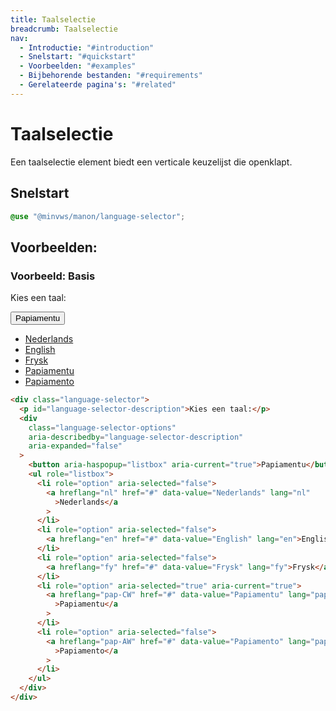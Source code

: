 ```yaml
---
title: Taalselectie
breadcrumb: Taalselectie
nav:
  - Introductie: "#introduction"
  - Snelstart: "#quickstart"
  - Voorbeelden: "#examples"
  - Bijbehorende bestanden: "#requirements"
  - Gerelateerde pagina's: "#related"
---
```


<h1 id="introduction">Taalselectie</h1>

Een taalselectie element biedt een verticale keuzelijst die openklapt.

<h2 id="quickstart">Snelstart</h2>

```scss
@use "@minvws/manon/language-selector";
```

<h2 id="examples">Voorbeelden:</h2>

### Voorbeeld: Basis

<div class="language-selector">
  <p id="language-selector-description">Kies een taal:</p>
  <div
    class="language-selector-options"
    aria-describedby="language-selector-description"
    aria-expanded="false"
  >
    <button aria-haspopup="listbox" aria-current="true"> Papiamentu </button>
    <ul role="listbox">
      <li role="option" aria-selected="false">
        <a hreflang="nl" href="language-selector" data-value="Nederlands" lang="nl"
          >Nederlands</a
        >
      </li>
      <li role="option" aria-selected="false">
        <a hreflang="en" href="language-selector" data-value="English" lang="en">English</a>
      </li>
      <li role="option" aria-selected="false">
        <a hreflang="fy" href="language-selector" data-value="Frysk" lang="fy">Frysk</a>
      </li>
      <li role="option" aria-selected="true" aria-current="true">
        <a hreflang="pap-CW" href="language-selector" data-value="Papiamentu" lang="pap-CW"
          >Papiamentu</a
        >
      </li>
      <li role="option" aria-selected="false">
        <a hreflang="pap-AW" href="language-selector" data-value="Papiamento" lang="pap-AW"
          >Papiamento</a
        >
      </li>
    </ul>
  </div>
</div>

```html
<div class="language-selector">
  <p id="language-selector-description">Kies een taal:</p>
  <div
    class="language-selector-options"
    aria-describedby="language-selector-description"
    aria-expanded="false"
  >
    <button aria-haspopup="listbox" aria-current="true">Papiamentu</button>
    <ul role="listbox">
      <li role="option" aria-selected="false">
        <a hreflang="nl" href="#" data-value="Nederlands" lang="nl"
          >Nederlands</a
        >
      </li>
      <li role="option" aria-selected="false">
        <a hreflang="en" href="#" data-value="English" lang="en">English</a>
      </li>
      <li role="option" aria-selected="false">
        <a hreflang="fy" href="#" data-value="Frysk" lang="fy">Frysk</a>
      </li>
      <li role="option" aria-selected="true" aria-current="true">
        <a hreflang="pap-CW" href="#" data-value="Papiamentu" lang="pap-CW"
          >Papiamentu</a
        >
      </li>
      <li role="option" aria-selected="false">
        <a hreflang="pap-AW" href="#" data-value="Papiamento" lang="pap-AW"
          >Papiamento</a
        >
      </li>
    </ul>
  </div>
</div>
```
